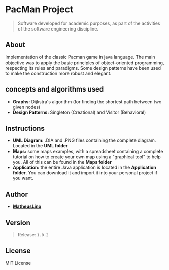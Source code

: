 # PacMan Project

> Software developed for academic purposes, as part of the activities of the software engineering discipline.


## About

Implementation of the classic Pacman game in java language. The main objective was to apply the basic principles of object-oriented programming, respecting its rules and paradigms. Some design patterns have been used to make the construction more robust and elegant. 


## concepts and algorithms used

* **Graphs:** Dijkstra's algorithm (for finding the shortest path between two given nodes)
* **Design Patterns:** Singleton (Creational) and Visitor (Behavioral)


## Instructions

* **UML Diagram:** .DIA and .PNG files containing the complete diagram. Located in the **UML folder**
* **Maps:** some maps examples, with a spreadsheet containing a complete tutorial on how to create your own map using a "graphical tool" to help you. All of this can be found in the **Maps folder**
* **Application:** the entire Java application is located in the **Application folder**. You can download it and import it into your personal project if you want.


## Author

* **[MatheusLino](https://github.com/matheuslino)**


## Version

> Release: `1.0.2`


## License

MIT License
